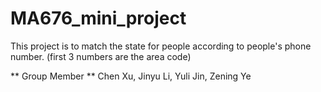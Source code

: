 # MA676_mini_project

This project is to match the state for people according to people's phone number. (first 3 numbers are the area code)

** Group Member **
Chen Xu, Jinyu Li, Yuli Jin, Zening Ye
